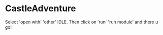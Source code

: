 # CastleAdventure
Select 'open with' 'other' IDLE. Then click on 'run' 'run module' and there u go!
